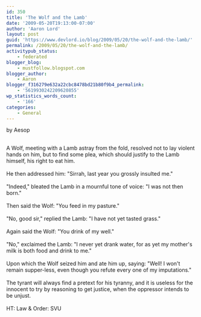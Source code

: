 ```yaml
---
id: 350
title: 'The Wolf and the Lamb'
date: '2009-05-20T19:13:00-07:00'
author: 'Aaron Lord'
layout: post
guid: 'https://www.devlord.io/blog/2009/05/20/the-wolf-and-the-lamb/'
permalink: /2009/05/20/the-wolf-and-the-lamb/
activitypub_status:
    - federated
blogger_blog:
    - mustfollow.blogspot.com
blogger_author:
    - Aaron
blogger_f316279e632a22cbc8478bd21b80f9b4_permalink:
    - '5619930242209620855'
wp_statistics_words_count:
    - '166'
categories:
    - General
---
```


<a href="/blog/wp-content/uploads/2011/10/the_wolf_and_the_lamb_2.jpg"><img src="/blog/wp-content/uploads/2011/10/the_wolf_and_the_lamb_2.jpg?w=300" border="0" alt="" /></a>by Aesop<div><br /></div><div>A Wolf, meeting with a Lamb astray from the fold, resolved not to lay violent hands on him, but to find some plea, which should justify to the Lamb himself, his right to eat him.<br /><br />He then addressed him: "Sirrah, last year you grossly insulted me."<br /><br />"Indeed," bleated the Lamb in a mournful tone of voice: "I was not then born."<br /><br />Then said the Wolf: "You feed in my pasture."<br /><br />"No, good sir," replied the Lamb: "I have not yet tasted grass."<br /><br />Again said the Wolf: "You drink of my well."<br /><br />"No," exclaimed the Lamb: "I never yet drank water, for as yet my mother's milk is both food and drink to me."<br /><br />Upon which the Wolf seized him and ate him up, saying: "Well! I won't remain supper-less, even though you refute every one of my imputations."<br /><br />The tyrant will always find a pretext for his tyranny, and it is useless for the innocent to try by reasoning to get justice, when the oppressor intends to be unjust.<br /></div><div><br /></div><div>HT: <span class="removed_link" title="http://www.nbc.com/Law_and_Order_Special_Victims_Unit/video/clips/sneak-preview-of-liberties/1099401/">Law &amp; Order: SVU</span></div><div class="blogger-post-footer"></div>